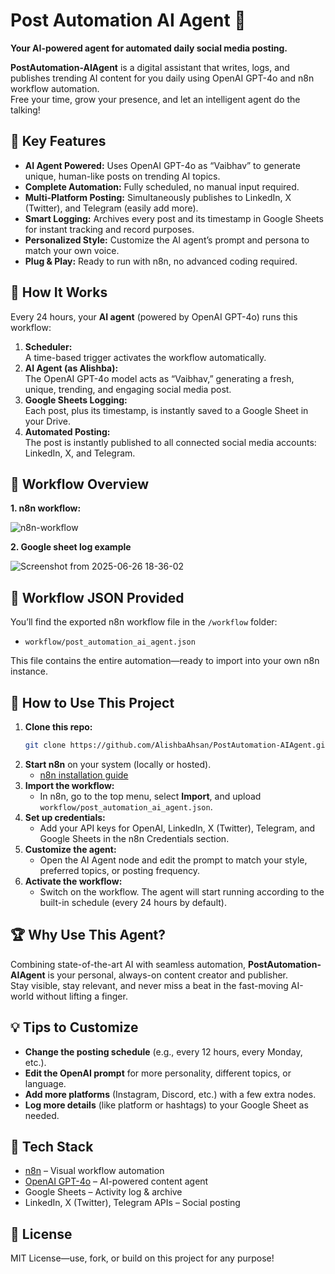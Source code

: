 # Post Automation AI Agent 🤖
**Your AI-powered agent for automated daily social media posting.**

**PostAutomation-AIAgent** is a digital assistant that writes, logs, and publishes trending AI content for you daily using OpenAI GPT-4o and n8n workflow automation.  
Free your time, grow your presence, and let an intelligent agent do the talking!

## 🌟 Key Features

- **AI Agent Powered:** Uses OpenAI GPT-4o as “Vaibhav” to generate unique, human-like posts on trending AI topics.
- **Complete Automation:** Fully scheduled, no manual input required.
- **Multi-Platform Posting:** Simultaneously publishes to LinkedIn, X (Twitter), and Telegram (easily add more).
- **Smart Logging:** Archives every post and its timestamp in Google Sheets for instant tracking and record purposes.
- **Personalized Style:** Customize the AI agent’s prompt and persona to match your own voice.
- **Plug & Play:** Ready to run with n8n, no advanced coding required.

## 🧠 How It Works
Every 24 hours, your **AI agent** (powered by OpenAI GPT-4o) runs this workflow:

1. **Scheduler:**  
   A time-based trigger activates the workflow automatically.
2. **AI Agent (as Alishba):**  
   The OpenAI GPT-4o model acts as “Vaibhav,” generating a fresh, unique, trending, and engaging social media post.
3. **Google Sheets Logging:**  
   Each post, plus its timestamp, is instantly saved to a Google Sheet in your Drive.
4. **Automated Posting:**  
   The post is instantly published to all connected social media accounts: LinkedIn, X, and Telegram.

## 🚦 Workflow Overview
**1. n8n workflow:**
  
![n8n-workflow](https://github.com/user-attachments/assets/2579e2b2-3a17-4128-9c3f-b12410bae7db)

**2. Google sheet log example**

![Screenshot from 2025-06-26 18-36-02](https://github.com/user-attachments/assets/cc591cb8-ed6e-4f6a-969f-f559ffecd073)

## 📁 Workflow JSON Provided

You’ll find the exported n8n workflow file in the `/workflow` folder:

- `workflow/post_automation_ai_agent.json`

This file contains the entire automation—ready to import into your own n8n instance.

## 🚀 How to Use This Project

1. **Clone this repo:**
    ```bash
    git clone https://github.com/AlishbaAhsan/PostAutomation-AIAgent.git
    ```
2. **Start n8n** on your system (locally or hosted).
    - [n8n installation guide](https://docs.n8n.io/hosting/installation/)
3. **Import the workflow:**
    - In n8n, go to the top menu, select **Import**, and upload `workflow/post_automation_ai_agent.json`.
4. **Set up credentials:**
    - Add your API keys for OpenAI, LinkedIn, X (Twitter), Telegram, and Google Sheets in the n8n Credentials section.
5. **Customize the agent:**
    - Open the AI Agent node and edit the prompt to match your style, preferred topics, or posting frequency.
6. **Activate the workflow:**
    - Switch on the workflow. The agent will start running according to the built-in schedule (every 24 hours by default).

## 🏆 Why Use This Agent?

Combining state-of-the-art AI with seamless automation, **PostAutomation-AIAgent** is your personal, always-on content creator and publisher.  
Stay visible, stay relevant, and never miss a beat in the fast-moving AI-world without lifting a finger.


## 💡 Tips to Customize

- **Change the posting schedule** (e.g., every 12 hours, every Monday, etc.).
- **Edit the OpenAI prompt** for more personality, different topics, or language.
- **Add more platforms** (Instagram, Discord, etc.) with a few extra nodes.
- **Log more details** (like platform or hashtags) to your Google Sheet as needed.

## 🔗 Tech Stack

- [n8n](https://n8n.io/) – Visual workflow automation
- [OpenAI GPT-4o](https://platform.openai.com/) – AI-powered content agent
- Google Sheets – Activity log & archive
- LinkedIn, X (Twitter), Telegram APIs – Social posting

## 📄 License

MIT License—use, fork, or build on this project for any purpose!




